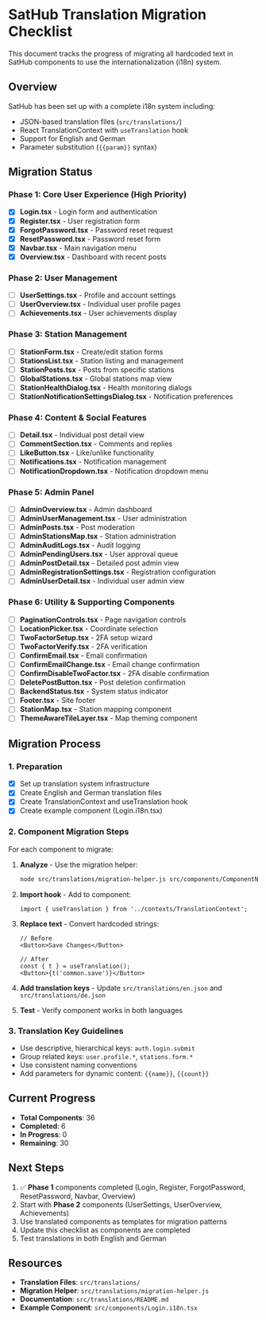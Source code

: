 # SatHub Translation Migration Checklist

This document tracks the progress of migrating all hardcoded text in SatHub components to use the internationalization (i18n) system.

## Overview

SatHub has been set up with a complete i18n system including:
- JSON-based translation files (`src/translations/`)
- React TranslationContext with `useTranslation` hook
- Support for English and German
- Parameter substitution (`{{param}}` syntax)

## Migration Status

### Phase 1: Core User Experience (High Priority)
- [x] **Login.tsx** - Login form and authentication
- [x] **Register.tsx** - User registration form
- [x] **ForgotPassword.tsx** - Password reset request
- [x] **ResetPassword.tsx** - Password reset form
- [x] **Navbar.tsx** - Main navigation menu
- [x] **Overview.tsx** - Dashboard with recent posts

### Phase 2: User Management
- [ ] **UserSettings.tsx** - Profile and account settings
- [ ] **UserOverview.tsx** - Individual user profile pages
- [ ] **Achievements.tsx** - User achievements display

### Phase 3: Station Management
- [ ] **StationForm.tsx** - Create/edit station forms
- [ ] **StationsList.tsx** - Station listing and management
- [ ] **StationPosts.tsx** - Posts from specific stations
- [ ] **GlobalStations.tsx** - Global stations map view
- [ ] **StationHealthDialog.tsx** - Health monitoring dialogs
- [ ] **StationNotificationSettingsDialog.tsx** - Notification preferences

### Phase 4: Content & Social Features
- [ ] **Detail.tsx** - Individual post detail view
- [ ] **CommentSection.tsx** - Comments and replies
- [ ] **LikeButton.tsx** - Like/unlike functionality
- [ ] **Notifications.tsx** - Notification management
- [ ] **NotificationDropdown.tsx** - Notification dropdown menu

### Phase 5: Admin Panel
- [ ] **AdminOverview.tsx** - Admin dashboard
- [ ] **AdminUserManagement.tsx** - User administration
- [ ] **AdminPosts.tsx** - Post moderation
- [ ] **AdminStationsMap.tsx** - Station administration
- [ ] **AdminAuditLogs.tsx** - Audit logging
- [ ] **AdminPendingUsers.tsx** - User approval queue
- [ ] **AdminPostDetail.tsx** - Detailed post admin view
- [ ] **AdminRegistrationSettings.tsx** - Registration configuration
- [ ] **AdminUserDetail.tsx** - Individual user admin view

### Phase 6: Utility & Supporting Components
- [ ] **PaginationControls.tsx** - Page navigation controls
- [ ] **LocationPicker.tsx** - Coordinate selection
- [ ] **TwoFactorSetup.tsx** - 2FA setup wizard
- [ ] **TwoFactorVerify.tsx** - 2FA verification
- [ ] **ConfirmEmail.tsx** - Email confirmation
- [ ] **ConfirmEmailChange.tsx** - Email change confirmation
- [ ] **ConfirmDisableTwoFactor.tsx** - 2FA disable confirmation
- [ ] **DeletePostButton.tsx** - Post deletion confirmation
- [ ] **BackendStatus.tsx** - System status indicator
- [ ] **Footer.tsx** - Site footer
- [ ] **StationMap.tsx** - Station mapping component
- [ ] **ThemeAwareTileLayer.tsx** - Map theming component

## Migration Process

### 1. Preparation
- [x] Set up translation system infrastructure
- [x] Create English and German translation files
- [x] Create TranslationContext and useTranslation hook
- [x] Create example component (Login.i18n.tsx)

### 2. Component Migration Steps
For each component to migrate:

1. **Analyze** - Use the migration helper:
   ```bash
   node src/translations/migration-helper.js src/components/ComponentName.tsx
   ```

2. **Import hook** - Add to component:
   ```tsx
   import { useTranslation } from '../contexts/TranslationContext';
   ```

3. **Replace text** - Convert hardcoded strings:
   ```tsx
   // Before
   <Button>Save Changes</Button>

   // After
   const { t } = useTranslation();
   <Button>{t('common.save')}</Button>
   ```

4. **Add translation keys** - Update `src/translations/en.json` and `src/translations/de.json`

5. **Test** - Verify component works in both languages

### 3. Translation Key Guidelines
- Use descriptive, hierarchical keys: `auth.login.submit`
- Group related keys: `user.profile.*`, `stations.form.*`
- Use consistent naming conventions
- Add parameters for dynamic content: `{{name}}`, `{{count}}`

## Current Progress

- **Total Components**: 36
- **Completed**: 6
- **In Progress**: 0
- **Remaining**: 30

## Next Steps

1. ✅ **Phase 1** components completed (Login, Register, ForgotPassword, ResetPassword, Navbar, Overview)
2. Start with **Phase 2** components (UserSettings, UserOverview, Achievements)
3. Use translated components as templates for migration patterns
4. Update this checklist as components are completed
5. Test translations in both English and German

## Resources

- **Translation Files**: `src/translations/`
- **Migration Helper**: `src/translations/migration-helper.js`
- **Documentation**: `src/translations/README.md`
- **Example Component**: `src/components/Login.i18n.tsx`